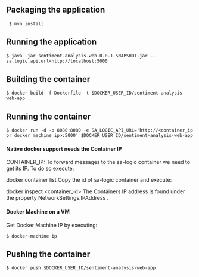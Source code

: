 ## Packaging the application
` $ mvn install`

## Running the application
` $ java -jar sentiment-analysis-web-0.0.1-SNAPSHOT.jar --sa.logic.api.url=http://localhost:5000 ` 

## Building the container
` $ docker build -f Dockerfile -t $DOCKER_USER_ID/sentiment-analysis-web-app . `

## Running the container
``` 
$ docker run -d -p 8080:8080 -e SA_LOGIC_API_URL='http://<container_ip or docker machine ip>:5000' $DOCKER_USER_ID/sentiment-analysis-web-app  
```

#### Native docker support needs the Container IP
CONTAINER_IP: To forward messages to the sa-logic container we need to get  its IP. To do so execute:

docker container list
Copy the id of sa-logic container and execute:

docker inspect <container_id>
The Containers IP address is found under the property NetworkSettings.IPAddress .

#### Docker Machine on a VM 
Get Docker Machine IP by executing:

`$ docker-machine ip`


## Pushing the container
` $ docker push $DOCKER_USER_ID/sentiment-analysis-web-app `


